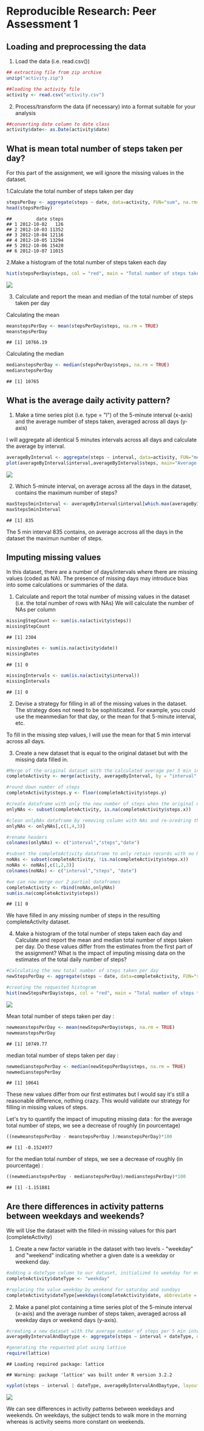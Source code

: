 # Reproducible Research: Peer Assessment 1


## Loading and preprocessing the data

1. Load the data (i.e. read.csv())

```r
## extracting file from zip archive
unzip("activity.zip")

##loading the activity file
activity <- read.csv("activity.csv")
```

2. Process/transform the data (if necessary) into a format suitable for your analysis

```r
##converting date column to date class
activity$date<- as.Date(activity$date)
```


## What is mean total number of steps taken per day?
For this part of the assignment, we will ignore the missing values in the dataset.

1.Calculate the total number of steps taken per day

```r
stepsPerDay <- aggregate(steps ~ date, data=activity, FUN="sum", na.rm=TRUE)
head(stepsPerDay)
```

```
##         date steps
## 1 2012-10-02   126
## 2 2012-10-03 11352
## 3 2012-10-04 12116
## 4 2012-10-05 13294
## 5 2012-10-06 15420
## 6 2012-10-07 11015
```
2.Make a histogram of the total number of steps taken each day

```r
hist(stepsPerDay$steps, col = "red", main = "Total number of steps taken each day", xlab = "Total number of steps taken per day" )
```

![](PA1_template_files/figure-html/unnamed-chunk-4-1.png) 

3. Calculate and report the mean and median of the total number of steps taken per day

Calculating the mean

```r
meanstepsPerDay <- mean(stepsPerDay$steps, na.rm = TRUE)
meanstepsPerDay
```

```
## [1] 10766.19
```
Calculating the median

```r
medianstepsPerDay <- median(stepsPerDay$steps, na.rm = TRUE)
medianstepsPerDay
```

```
## [1] 10765
```

## What is the average daily activity pattern?
1. Make a time series plot (i.e. type = "l") of the 5-minute interval (x-axis) and the average number of steps taken, averaged across all days (y-axis)

I will aggregate all identical 5 minutes intervals across all days and calculate the average by interval.

```r
averageByInterval <- aggregate(steps ~ interval, data=activity, FUN="mean", na.rm=TRUE)
plot(averageByInterval$interval,averageByInterval$steps, main="Average daily activity pattern", ylab="Average number of steps",xlab="Number of the 5min time interval from midnight to 23:55", type = "l")
```

![](PA1_template_files/figure-html/unnamed-chunk-7-1.png) 

2. Which 5-minute interval, on average across all the days in the dataset, contains the maximum number of steps?

```r
maxSteps5minInterval <- averageByInterval$interval[which.max(averageByInterval$steps)]
maxSteps5minInterval
```

```
## [1] 835
```
The 5 min interval 835 contains, on average accross all the days in the dataset the maximun number of steps.

## Imputing missing values
In this dataset, there are a number of days/intervals where there are missing values (coded as NA). The presence of missing days may introduce bias into some calculations or summaries of the data.

1. Calculate and report the total number of missing values in the dataset (i.e. the total number of rows with NAs)
We will calculate the number of NAs per column


```r
missingStepCount <- sum(is.na(activity$steps))
missingStepCount
```

```
## [1] 2304
```

```r
missingDates <- sum(is.na(activity$date))
missingDates
```

```
## [1] 0
```

```r
missingIntervals <- sum(is.na(activity$interval))
missingIntervals
```

```
## [1] 0
```

2. Devise a strategy for filling in all of the missing values in the dataset. The strategy does not need to be sophisticated. For example, you could use the meanmedian for that day, or the mean for that 5-minute interval, etc.

To fill in the missing step values, I will use the mean for that 5 min interval across all days.

3. Create a new dataset that is equal to the original dataset but with the missing data filled in.


```r
#Merge of the original dataset with the calculated average per 5 min interval
completeActivity <- merge(activity, averageByInterval, by = "interval" )

#round down number of steps
completeActivity$steps.y <- floor(completeActivity$steps.y)

#create dataframe with only the new number of steps when the original number was NA
onlyNAs <- subset(completeActivity, is.na(completeActivity$steps.x))

#clean onlyNAs dataframe by removing column with NAs and re-oredring the columns to have column order identical to original dataset
onlyNAs <- onlyNAs[,c(1,4,3)]

#rename headers 
colnames(onlyNAs) <- c("interval","steps","date")

#subset the completeActivity dataframe to only retain records with no NA step values
noNAs <- subset(completeActivity, !is.na(completeActivity$steps.x))
noNAs <- noNAs[,c(1,2,3)]
colnames(noNAs) <- c("interval","steps", "date")

#we can now merge our 2 partial dataframes
completeActivity <- rbind(noNAs,onlyNAs)
sum(is.na(completeActivity$steps))
```

```
## [1] 0
```
We have filled in any missing number of steps in the resulting completeActivity dataset.

4. Make a histogram of the total number of steps taken each day and Calculate and report the mean and median total number of steps taken per day. Do these values differ from the estimates from the first part of the assignment? What is the impact of imputing missing data on the estimates of the total daily number of steps?


```r
#Calculating the new total number of steps taken per day
newStepsPerDay <- aggregate(steps ~ date, data=completeActivity, FUN="sum", na.rm=TRUE)

#creating the requested histogram
hist(newStepsPerDay$steps, col = "red", main = "Total number of steps taken each day after imputing values", xlab = "Total number of steps taken per day" )
```

![](PA1_template_files/figure-html/unnamed-chunk-11-1.png) 

Mean total number of steps taken per day :

```r
newmeanstepsPerDay <- mean(newStepsPerDay$steps, na.rm = TRUE)
newmeanstepsPerDay
```

```
## [1] 10749.77
```

median total number of steps taken per day :

```r
newmedianstepsPerDay <- median(newStepsPerDay$steps, na.rm = TRUE)
newmedianstepsPerDay
```

```
## [1] 10641
```

These new values differ from our first estimates but I would say it's still a reasonable difference, nothing crazy. This would validate our strategy for filling in missing values of steps.

Let's try to quantify the impact of imuputing missing data : for the average total number of steps, we see a decrease of roughly (in pourcentage)


```r
((newmeanstepsPerDay - meanstepsPerDay )/meanstepsPerDay)*100
```

```
## [1] -0.1524977
```

for the median total number of steps, we see a decrease of roughly (in pourcentage) :


```r
((newmedianstepsPerDay - medianstepsPerDay)/medianstepsPerDay)*100
```

```
## [1] -1.151881
```


## Are there differences in activity patterns between weekdays and weekends?

We will Use the dataset with the filled-in missing values for this part (completeActivity)

1. Create a new factor variable in the dataset with two levels - "weekday" and "weekend" indicating whether a given date is a weekday or weekend day.


```r
#adding a dateType column to our dataset, initialized to weekday for every record.
completeActivity$dateType <- "weekday"

#replacing the value weekday by weekend for saturday and sundays
completeActivity$dateType[weekdays(completeActivity$date, abbreviate = TRUE) %in% c("Sat","Sun")] <- "weekend"
```

2. Make a panel plot containing a time series plot of the 5-minute interval (x-axis) and the average number of steps taken, averaged across all weekday days or weekend days (y-axis).


```r
#creating a new dataset with the average number of steps per 5 min intervall and day type (week end or week day)
averageByIntervalAndDaytype <- aggregate(steps ~ interval + dateType, data=completeActivity, FUN="mean", na.rm=TRUE)

#generating the requested plot using lattice
require(lattice)
```

```
## Loading required package: lattice
```

```
## Warning: package 'lattice' was built under R version 3.2.2
```

```r
xyplot(steps ~ interval | dateType, averageByIntervalAndDaytype, layout = c(1,2), type="l", main="Average daily activity pattern, Weekdays vs Weekends", ylab="Average number of steps", xlab="Number of the 5min time interval from midnight to 23:55")
```

![](PA1_template_files/figure-html/unnamed-chunk-17-1.png) 

We can see differences in activity patterns between weekdays and weekends. On weekdays, the subject tends to walk more in the morning whereas is activity seems more constant on weekends.


